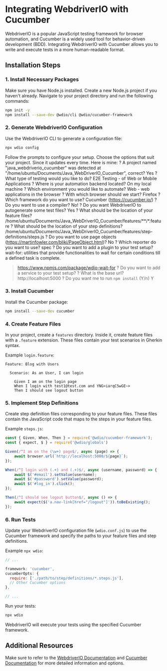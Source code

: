 # Integrating WebdriverIO with Cucumber

WebdriverIO is a popular JavaScript testing framework for browser automation, and Cucumber is a widely used tool for behavior-driven development (BDD). Integrating WebdriverIO with Cucumber allows you to write and execute tests in a more human-readable format.

## Installation Steps

### 1. Install Necessary Packages

Make sure you have Node.js installed. Create a new Node.js project if you haven't already. Navigate to your project directory and run the following commands:

```bash
npm init -y
npm install --save-dev @wdio/cli @wdio/cucumber-framework
```

### 2. Generate WebdriverIO Configuration

Use the WebdriverIO CLI to generate a configuration file:

```bash
npx wdio config
```

Follow the prompts to configure your setup. Choose the options that suit your project. Since it updates every time. Here is mine:
? A project named "java_webdriverio_cucumber" was detected at "/home/ubuntu/Documents/Java_WebDriverIO_Cucumber", correct? Yes
? What type of testing would you like to do? E2E Testing - of Web or Mobile Applications
? Where is your automation backend located? On my local machine
? Which environment you would like to automate? Web - web applications in the browser
? With which browser should we start? Firefox
? Which framework do you want to use? Cucumber (https://cucumber.io/)
? Do you want to use a compiler? No!
? Do you want WebdriverIO to autogenerate some test files? Yes
? What should be the location of your feature files? /home/ubuntu/Documents/Java_WebDriverIO_Cucumber/features/**/*.feature
? What should be the location of your step definitions? /home/ubuntu/Documents/Java_WebDriverIO_Cucumber/features/step-definitions/steps.js
? Do you want to use page objects (https://martinfowler.com/bliki/PageObject.html)? No
? Which reporter do you want to use? spec
? Do you want to add a plugin to your test setup? wait-for: utilities that provide functionalities to wait for certain conditions till a defined task is 
complete.
   > https://www.npmjs.com/package/wdio-wait-for
? Do you want to add a service to your test setup? 
? What is the base url? http://localhost:5000
? Do you want me to run `npm install` (Y/n) Y

### 3. Install Cucumber

Install the Cucumber package:

```bash
npm install --save-dev cucumber
```

### 4. Create Feature Files

In your project, create a `features` directory. Inside it, create feature files with a `.feature` extension. These files contain your test scenarios in Gherkin syntax.

Example `login.feature`:

```gherkin
Feature: Blog with Users

  Scenario: As an User, I can login

    Given I am on the login page
    When I login with test1@test.com and YNG>iarqC5wGE~>
    Then I should see logout button
```

### 5. Implement Step Definitions

Create step definition files corresponding to your feature files. These files contain the JavaScript code that maps to the steps in your feature files.

Example `steps.js`:

```javascript
const { Given, When, Then } = require('@wdio/cucumber-framework');
const { expect, $ } = require('@wdio/globals')

Given(/^I am on the (\w+) page$/, async (page) => {
    await browser.url(`http://localhost:5000/${page}`);
});

When(/^I login with (.+) and (.+)$/, async (username, password) => {
    await $('#email').setValue(username);
    await $('#password').setValue(password);
    await $('#log_in').click();
});

Then(/^I should see logout button$/, async () => {
    await expect($('a.nav-link[href="/logout"]')).toBeExisting();
});

```

### 6. Run Tests

Update your WebdriverIO configuration file (`wdio.conf.js`) to use the Cucumber framework and specify the paths to your feature files and step definitions.

Example `npx wdio`:

```javascript
// ...

framework: 'cucumber',
cucumberOpts: {
  require: ['./path/to/step/definitions/*.steps.js'],
  // Other Cucumber options
},

// ...
```

Run your tests:

```bash
npx wdio
```

WebdriverIO will execute your tests using the specified Cucumber framework.

## Additional Resources

Make sure to refer to the [WebdriverIO Documentation](https://webdriver.io/docs/gettingstarted.html) and [Cucumber Documentation](https://cucumber.io/docs/guides/10-minute-tutorial/) for more detailed information and options.
